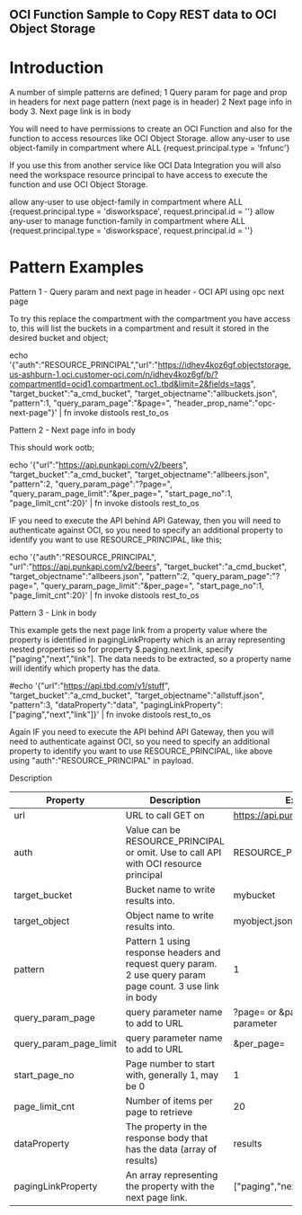 ## OCI Function Sample to Copy REST data to OCI Object Storage

# Introduction

A number of simple patterns are defined;
1 Query param for page and prop in headers for next page pattern (next page is in header)
2 Next page info in body
3. Next page link is in body

You will need to have permissions to create an OCI Function and also for the function to access resources like OCI Object Storage.
allow any-user to use object-family in compartment <compartment-name> where ALL {request.principal.type = 'fnfunc'}

If you use this from another service like OCI Data Integration you will also need the workspace resource principal to have access to execute the function and use OCI Object Storage.

allow any-user to use object-family in compartment <compartment-name> where ALL {request.principal.type = 'disworkspace', request.principal.id = '<workspace-ocid>'}
allow any-user to manage function-family in compartment <compartment-name> where ALL {request.principal.type = 'disworkspace', request.principal.id = '<workspace-ocid>'}

# Pattern Examples

Pattern 1 - Query param and next page in header - OCI API using opc next page

To try this replace the compartment with the compartment you have access to, this will list the buckets in a compartment and result it stored in the desired bucket and object;

echo '{"auth":"RESOURCE_PRINCIPAL","url":"https://idhev4koz6gf.objectstorage.us-ashburn-1.oci.customer-oci.com/n/idhev4koz6gf/b/?compartmentId=ocid1.compartment.oc1..tbd&limit=2&fields=tags", "target_bucket":"a_cmd_bucket", "target_objectname":"allbuckets.json", "pattern":1, "query_param_page":"&page=", "header_prop_name":"opc-next-page"}' | fn invoke distools rest_to_os

Pattern 2 - Next page info in body

This should work ootb;

echo '{"url":"https://api.punkapi.com/v2/beers", "target_bucket":"a_cmd_bucket", "target_objectname":"allbeers.json", "pattern":2, "query_param_page":"?page=", "query_param_page_limit":"&per_page=", "start_page_no":1, "page_limit_cnt":20}' | fn invoke distools rest_to_os

IF you need to execute the API behind API Gateway, then you will need to authenticate against OCI, so you need to specify an additional property to identify you want to use RESOURCE_PRINCIPAL, like this;

echo '{"auth":"RESOURCE_PRINCIPAL", "url":"https://api.punkapi.com/v2/beers", "target_bucket":"a_cmd_bucket", "target_objectname":"allbeers.json", "pattern":2, "query_param_page":"?page=", "query_param_page_limit":"&per_page=", "start_page_no":1, "page_limit_cnt":20}' | fn invoke distools rest_to_os


Pattern 3 - Link in body

This example gets the next page link from a property value where the property is identified in pagingLinkProperty which is an array representing nested properties so for property $.paging.next.link, specify ["paging","next","link"]. The data needs to be extracted, so a property name will identify which property has the data.

#echo '{"url":"https://api.tbd.com/v1/stuff", "target_bucket":"a_cmd_bucket", "target_objectname":"allstuff.json", "pattern":3, "dataProperty":"data", "pagingLinkProperty":["paging","next","link"]}' | fn invoke distools rest_to_os

Again IF you need to execute the API behind API Gateway, then you will need to authenticate against OCI, so you need to specify an additional property to identify you want to use RESOURCE_PRINCIPAL, like above using "auth":"RESOURCE_PRINCIPAL" in payload.

Description

Property | Description | Example
--- | --- | ---
url | URL to call GET on | https://api.punkapi.com/v2/beers
auth | Value can be RESOURCE_PRINCIPAL or omit. Use to call API with OCI resource principal | RESOURCE_PRINCIPAL
target_bucket | Bucket name to write results into. | mybucket
target_object | Object name to write results into. | myobject.json
pattern | Pattern 1 using response headers and request query param. 2 use query param page count. 3 use link in body | 1
query_param_page | query parameter name to add to URL | ?page= or &page= if first query parameter
query_param_page_limit | query parameter name to add to URL | &per_page=
start_page_no | Page number to start with, generally 1, may be 0 | 1
page_limit_cnt | Number of items per page to retrieve | 20
dataProperty | The property in the response body that has the data (array of results) | results
pagingLinkProperty | An array representing the property with the next page link. | ["paging","next","link"]

